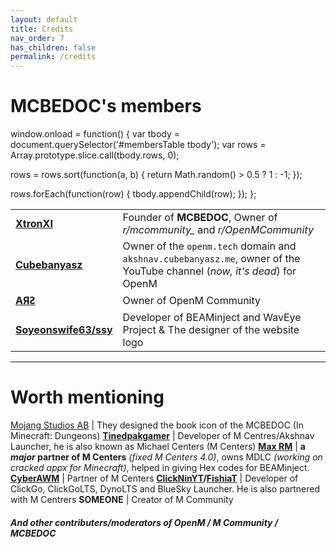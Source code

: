 ```yaml
---
layout: default
title: Credits
nav_order: 7
has_children: false
permalink: /credits
---
```


# MCBEDOC's members

<javascript>
window.onload = function() {
  var tbody = document.querySelector('#membersTable tbody');
  var rows = Array.prototype.slice.call(tbody.rows, 0);

  rows = rows.sort(function(a, b) {
    return Math.random() > 0.5 ? 1 : -1;
  });

  rows.forEach(function(row) {
    tbody.appendChild(row);
  });
};
</javascript>
<table id="membersTable">
  <tr>
    <td><a href="https://github.com/XtronXI/"><strong>XtronXI</strong></a></td>
    <td>Founder of <strong>MCBEDOC</strong>, Owner of <em>r/mcommunity_</em> and <em>r/OpenMCommunity</em></td>
  </tr>
  <tr>
    <td><a href="https://github.com/misike12/"><strong>Cubebanyasz</strong></a></td>
    <td>Owner of the <code>openm.tech</code> domain and <code>akshnav.cubebanyasz.me</code>, owner of the YouTube channel (<em>now, it's dead</em>) for OpenM</td>
  </tr>
  <tr>
    <td><a href="https://github.com/arsfr/"><strong>AЯꙄ</strong></a></td>
    <td>Owner of OpenM Community</td>
  </tr>
  <tr>
    <td><a href="https://github.com/soyeonswife63"><strong>Soyeonswife63/ssy</strong></a></td>
    <td>Developer of BEAMinject and WavEye Project & The designer of the website logo</td>
  </tr>
</table>

---

# Worth mentioning

[Mojang Studios AB](https://mojang.com) | They designed the book icon of the MCBEDOC (In Minecraft: Dungeons)
[**Tinedpakgamer**](https://github.com/tinedpakgamer/) | Developer of M Centres/Akshnav Launcher, he is also known as Michael Centers (M Centers)
[**Max RM**](https://github.com/Max-RM) | **a *major* partner of M Centers** *(fixed M Centers 4.0)*, owns MDLC *(working on cracked appx for Minecraft)*, helped in giving Hex codes for BEAMinject.
[**CyberAWM**](https://github.com/QwertyTheCoder) | Partner of M Centers
**[ClickNinYT](https://github.com/ClickNin/)/[FishiaT](https://github.com/FishiaT)** | Developer of ClickGo, ClickGoLTS, DynoLTS and BlueSky Launcher. He is also partnered with M Centrers
**SOMEONE** | Creator of M Community

#### *And other contributers/moderators of OpenM / M Community / MCBEDOC*
